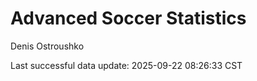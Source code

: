 # Advanced Soccer Statistics
Denis Ostroushko

<!-- gfm -->

Last successful data update: 2025-09-22 08:26:33 CST
